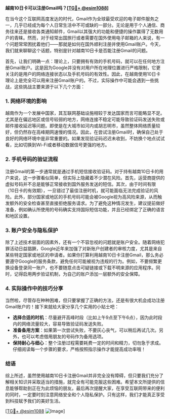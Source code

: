 **越南10日卡可以注册Gmail吗？[[TG💪+ @esim1088](https://t.me/s/esim1088)]**

在当今这个互联网高度发达的时代，Gmail作为全球最受欢迎的电子邮件服务之一，几乎已经成为每个人日常生活中不可或缺的一部分。无论是用于个人通信、商务往来还是接收各类通知邮件，Gmail以其强大的功能和便捷的操作赢得了无数用户的青睐。然而，对于经常出国旅行或者需要在国外使用电子邮箱的人来说，有一个问题常常困扰着他们——那就是如何在国外顺利注册并使用Gmail账户。今天，我们就来聊聊这个话题，特别是针对越南10日卡是否能注册Gmail的问题。

首先，让我们明确一点：理论上，只要拥有有效的手机号码，就可以在任何地方注册Gmail账户。这是因为Google并没有对用户所在地理位置进行严格限制，它更关注的是用户的网络连接状态以及手机号码的有效性。因此，在越南使用10日卡理论上是完全可以用来注册Gmail账户的。不过，实际操作中可能会遇到一些挑战，这些挑战主要来源于以下几个方面：

### **1. 网络环境的影响**
越南作为一个发展中国家，其互联网基础设施相较于发达国家而言可能略显不足。尤其是在偏远地区或信号较弱的地方，网络连接不稳定可能导致验证码发送失败或邮件接收延迟等问题。即使是在大城市如河内或胡志明市，虽然整体网络质量较好，但仍然存在高峰期网速慢的情况。因此，在尝试注册Gmail时，确保自己处于良好的网络环境中是非常重要的。如果发现验证码迟迟未收到，不妨换个地点试试看，比如切换到Wi-Fi或者移动数据信号更强的地方。

### **2. 手机号码的验证流程**
注册Gmail的第一步通常就是通过手机短信接收验证码。对于持有越南10日卡的用户来说，这一步骤看似简单，但实际上隐藏着不少潜在风险。首先，运营商提供的虚拟号码并不总是能够正常接收到国外服务发送的短信。其次，由于时间有限（10日卡的有效期），一旦错过了最佳注册时机，就可能面临无法完成验证的风险。此外，部分国家或地区的手机号码可能会被Google视为高风险来源，从而触发额外的安全检查甚至直接拒绝服务请求。为了避免这种情况发生，建议提前做好准备，例如确认所使用的号码确实支持国际短信功能，并且已经绑定了正确的语言和地区设置。

### **3. 账户安全与隐私保护**
除了上述技术层面的因素外，还有一个不容忽视的问题就是账户安全。随着网络犯罪活动日益猖獗，Google近年来加强了对新账户创建者的审核力度，尤其是来自某些特定国家或地区的申请者。如果你打算利用越南10日卡注册Gmail，那么务必要遵守Google的服务条款，避免任何可能被视为违规的行为。例如，不要频繁更换设备登录同一账户，也不要随意点击可疑链接或下载不明来源的应用程序。同时，记得启用两步验证机制，为自己的账户添加一层额外的安全保障。

### **4. 实际操作中的技巧分享**
当然啦，尽管存在种种困难，但只要掌握了正确的方法，还是有很大机会成功注册Gmail账户的！接下来就给大家分享几个实用的小贴士吧：

- **选择合适的时机**：尽量避开高峰时段（比如上午9点至下午6点），因为此时段内的网络流量较大，容易导致验证码发送失败。
- **准备备用方案**：如果第一次尝试失败，不要灰心丧气，可以稍后再试几次。另外，也可以考虑借用朋友的号码作为备用选项。
- **保持耐心与细心**：整个注册过程需要耗费一定的时间和精力，切勿急于求成。仔细阅读每一个步骤的要求，严格按照指示操作才能提高成功率哦！

### **结语**
综上所述，虽然使用越南10日卡注册Gmail并非完全没有障碍，但只要我们充分了解相关知识并采取适当的措施，就完全有可能克服这些困难。希望本文所提供的信息能够帮助到正在为此烦恼的朋友。最后再次提醒大家，在享受互联网带来的便利的同时，一定要时刻注意网络安全和个人隐私保护。只有这样，我们才能真正享受到科技赋予我们的美好生活。

[[TG💪+ @esim1088](https://t.me/s/esim1088) ![Image](https://i.postimg.cc/4NQfJmqS/Snipaste-2025-05-13-00-14-12.png)]